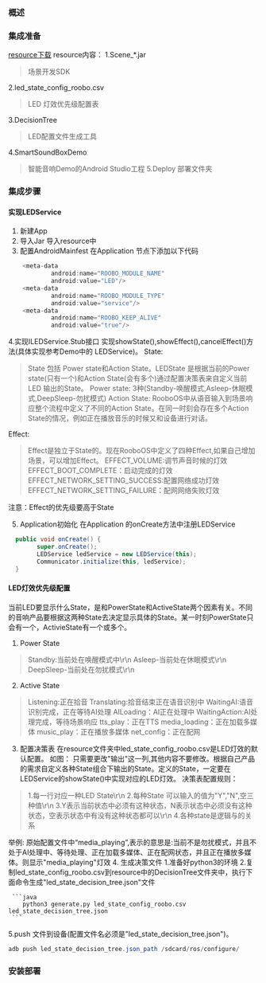 ### 概述

### 集成准备
  [resource下载](https://pan.baidu.com/s/1eSCMlzG)
  resource内容：
  1.Scene_*.jar
  > 场景开发SDK
  
  2.led_state_config_roobo.csv
  > LED 灯效优先级配置表
  
 3.DecisionTree
 > LED配置文件生成工具

4.SmartSoundBoxDemo
> 智能音响Demo的Android Studio工程
5.Deploy
> 部署文件夹

### 集成步骤
#### 实现LEDService
 1. 新建App
 2. 导入Jar
  导入resource中
 3. 配置AndroidMainfest
 在Application 节点下添加以下代码
``` java
    <meta-data
            android:name="ROOBO_MODULE_NAME"
            android:value="LED"/>
    <meta-data
            android:name="ROOBO_MODULE_TYPE"
            android:value="service"/>
    <meta-data
            android:name="ROOBO_KEEP_ALIVE"
            android:value="true"/>
```

4.实现ILEDService.Stub接口
实现showState(),showEffect(),cancelEffect()方法(具体实现参考Demo中的 LEDService)。
State:
> State 包括 Power state和Action State。LEDState 是根据当前的Power state(只有一个)和Action State(会有多个)通过配置决策表来自定义当前LED 输出的State。
> Power state:
> 3种(Standby-唤醒模式,Asleep-休眠模式,DeepSleep-勿扰模式)
> Action State:
 RooboOS中从语音输入到场景响应整个流程中定义了不同的Action State。在同一时刻会存在多个Action State的情况，例如正在播放音乐的时候又和设备进行对话。

Effect:
>Effect是独立于State的。现在RooboOS中定义了四种Effect,如果自己增加场景，可以增加Effect。
 EFFECT_VOLUME:调节声音时候的灯效
 EFFECT_BOOT_COMPLETE：启动完成的灯效
 EFFECT_NETWORK_SETTING_SUCCESS:配置网络成功灯效
EFFECT_NETWORK_SETTING_FAILURE：配网网络失败灯效

注意：Effect的优先级要高于State

5. Application初始化
在Application 的onCreate方法中注册LEDService
```java
  public void onCreate() {
        super.onCreate();
        LEDService ledService = new LEDService(this);
        Communicator.initialize(this, ledService);
  }
```

#### LED灯效优先级配置
当前LED要显示什么State，是和PowerState和ActiveState两个因素有关。不同的音响产品要根据这两种State去决定显示具体的State。某一时刻PowerState只会有一个，ActivieState有一个或多个。

 1. Power State
 >Standby:当前处在唤醒模式中\r\n
 >Asleep-当前处在休眠模式\r\n
 >DeepSleep-当前处在勿扰模式\r\n
 
 2. Active State
 > Listening:正在拾音
 > Translating:拾音结束正在语音识别中
 > WaitingAI:语音识别完成，正在等待AI处理
 > AILoading：AI正在处理中
 > WaitingAction:AI处理完成，等待场景响应
 > tts_play：正在TTS
 > media_loading：正在加载多媒体
 > music_play：正在播放多媒体
 > net_config：正在配网
 
 3. 配置决策表
 在resource文件夹中led_state_config_roobo.csv是LED灯效的默认配置。
 如图：
只需要更改"输出"这一列,其他内容不要修改。根据自己产品的需求自定义各种State组合下输出的State。定义的State，一定要在LEDService的showState()中实现对应的LED灯效。
 决策表配置规则：
 > 1.每一行对应一种LED State\r\n
 > 2.每种State 可以输入的值为"Y","N",空三种值\r\n
 > 3.Y表示当前状态中必须有这种状态，N表示状态中必须没有这种状态，空表示状态中有没有这种状态都可以\r\n
 > 4.各种state是逻辑与的关系
 
 举例:
 原始配置文件中“media_playing”,表示的意思是:当前不是勿扰模式，并且不处于AI处理中、等待处理、正在加载多媒体、正在配网状态，并且正在播放多媒体。则显示"media_playing"灯效
 4. 生成决策文件
	 1.准备好python3的环境
	 2.复制led_state_config_roobo.csv到resource中的DecisionTree文件夹中，执行下面命令生成"led_state_decision_tree.json"文件
	 
	 ```java
	    python3 generate.py led_state_config_roobo.csv led_state_decision_tree.json
	 ```
	 
 5.push 文件到设备(配置文件名必须是"led_state_decision_tree.json")。

 ```java
 adb push led_state_decision_tree.json_path /sdcard/ros/configure/
```

### 安装部署
